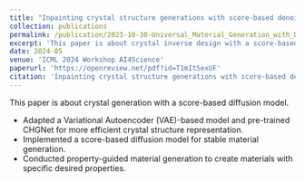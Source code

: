 ```yaml
---
title: "Inpainting crystal structure generations with score-based denoising"
collection: publications
permalink: /publication/2023-10-30-Universal_Material_Generation_with_Diffusion_(CHGGEN)
excerpt: 'This paper is about crystal inverse design with a score-based diffusion model.'
date: 2024-05
venue: 'ICML 2024 Workshop AI4Science'
paperurl: 'https://openreview.net/pdf?id=T1mIt5exUF'
citation: 'Inpainting crystal structure generations with score-based denoising. ICML Workshop AI4Science (2024) **D, X.**, Zhong, P., Deng, B., Chen, Y., Ceder, G.'
---
```

This paper is about crystal generation with a score-based diffusion model.

- Adapted a Variational Autoencoder (VAE)-based model and pre-trained CHGNet for 
more efficient crystal structure representation.
- Implemented a score-based diffusion model for stable material generation.
- Conducted property-guided material generation to create materials with specific desired 
properties.
